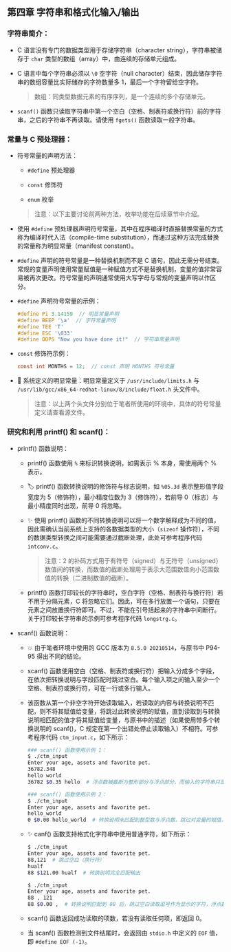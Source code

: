 ## 第四章 字符串和格式化输入/输出

### 字符串简介：

- C 语言没有专门的数据类型用于存储字符串（character string），字符串被储存于 `char` 类型的数组（array）中，由连续的存储单元组成。

- C 语言中每个字符串必须以 `\0` 空字符（null character）结束，因此储存字符串的数组容量比实际储存的字符数量多 1，最后一个字符留给空字符。

  > 数组：同类型数据元素的有序序列，是一个连续的多个存储单元。

- `scanf()` 函数只读取字符串中第一个空白（空格、制表符或换行符）前的字符串，之后的字符串不再读取。请使用 `fgets()` 函数读取一般字符串。

### 常量与 C 预处理器：

- 符号常量的声明方法：

  - `#define` 预处理器

  - `const` 修饰符

  - `enum` 枚举

  > 注意：以下主要讨论前两种方法，枚举功能在后续章节中介绍。

- 使用 `#define` 预处理器声明符号常量，其中在程序编译时直接替换常量的方式称为编译时代入法（compile-time substitution），而通过这种方法完成替换的常量称为明显常量（manifest constant）。

- `#define` 声明的符号常量是一种替换机制而不是 C 语句，因此无需分号结束。常规的变量声明使用常量赋值是一种赋值方式不是替换机制，变量的值非常容易被再次更改。符号常量的声明通常使用大写字母与常规的变量声明以作区分。

- `#define` 声明符号常量的示例：

  ```c
  #define Pi 3.14159  // 明显常量声明
  #define BEEP '\a'  // 字符常量声明
  #define TEE 'T'
  #define ESC '\033'
  #define OOPS "Now you have done it!"  // 字符串常量声明
  ```

- `const` 修饰符示例：

  ```c
  const int MONTHS = 12;  // const 声明 MONTHS 符号常量
  ```

- 💪 系统定义的明显常量：明显常量定义于 `/usr/include/limits.h` 与 `/usr/lib/gcc/x86_64-redhat-linux/8/include/float.h` 头文件中。

  > 注意：以上两个头文件分别位于笔者所使用的环境中，具体的符号常量定义请查看源文件。

### 研究和利用 printf() 和 scanf()：

- printf() 函数说明：

  - printf() 函数使用 `%` 来标识转换说明，如需表示 % 本身，需使用两个 % 表示。

  - 🏷 printf() 函数转换说明的修饰符与标志说明，如 `%05.3d` 表示整形值字段宽度为 5（修饰符），最小精度位数为 3（修饰符），若前导 0（标志）与最小精度同时出现，前导 0 将忽略。

  - ✨ 使用 printf() 函数的不同转换说明可以将一个数字解释成为不同的值，因此需确认当前系统上支持的各数据类型的大小（`sizeof` 操作符），不同的数据类型转换之间可能需要通过截断处理，此处可参考程序代码 `intconv.c`。

    > 注意：2 的补码方式用于有符号（signed）与无符号（unsigned）数值间的转换，而数值的截断处理用于表示大范围数值向小范围数值的转换（二进制数值的截断）。

  - printf() 函数打印较长的字符串时，空白字符（空格、制表符与换行符）若不用于分隔元素，C 将忽略它们。因此，可在多行放置一个语句，只要在元素之间放置换行符即可。不过，不能在引号括起来的字符串中间断行。关于打印较长字符串的示例可参考程序代码 `longstrg.c`。

- scanf() 函数说明：

  - 💥 由于笔者环境中使用的 GCC 版本为 `8.5.0 20210514`，与原书中 P94-95 得出不同的结论。

  - scanf() 函数使用空白（空格、制表符或换行符）把输入分成多个字段，在依次把转换说明与字段匹配时跳过空白。每个输入项之间输入至少一个空格、制表符或换行符，可在一行或多行输入。

  - 该函数从第一个非空字符开始读取输入，若读取的内容与转换说明不匹配，则不将其赋值给变量，将跳过此转换说明的赋值，直到读取到与转换说明相匹配的值才将其赋值给变量，与原书中的描述（如果使用带多个转换说明的 scanf()，C 规定在第一个出错处停止读取输入）不相符。可参考程序代码 `ctm_input.c`，如下所示：

    ```bash
    ### scanf() 函数使用示例 1： 
    $ ./ctm_input
    Enter your age, assets and favorite pet.
    36782.348
    hello world
    36782 $0.35 hello  # 浮点数被截断为整形部分与浮点部分，而输入的字符串只显示下一个空格之前的内容。

    ### scanf() 函数使用示例 2：
    $ ./ctm_input
    Enter your age, assets and favorite pet.
    hello_world
    0 $0.00 hello_world  # 转换说明未匹配到整型数与浮点数，跳过对变量的赋值，因此只显示输入的字符串的内容。
    ```

  - ✨ canf() 函数支持格式化字符串中使用普通字符，如下所示：

    ```bash
    $ ./ctm_input
    Enter your age, assets and favorite pet.
    88,121  # 跳过空白（换行符）
    hualf
    88 $121.00 hualf  # 转换说明完全匹配输出

    $ ./ctm_input
    Enter your age, assets and favorite pet.
    88 , 121
    88 $0.00 ,  # 转换说明匹配到 88 后，跳过空白读取逗号作为显示的字符，浮点数不再赋值。
    ```
  - scanf() 函数返回成功读取的项数，若没有读取任何项，即返回 0。

  - 当 scanf() 函数检测到文件结尾时，会返回由 `stdio.h` 中定义的 `EOF` 值，即 `#define EOF (-1)`。

